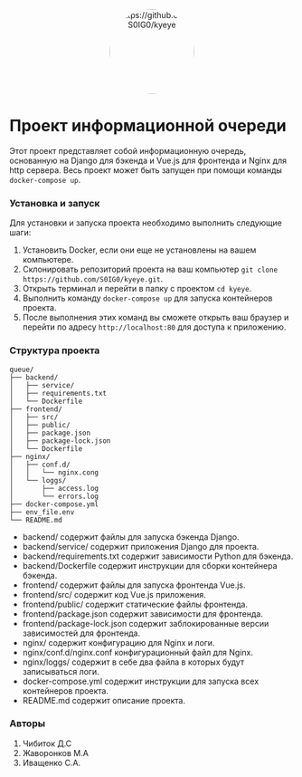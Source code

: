 <p align="center"><img src="https://i.ibb.co/g4gTVHH/image.png" width="150" style=" border-radius: 50%;" alt="https://github.com/S0IG0/kyeye"></p>

# Проект информационной очереди
Этот проект представляет собой информационную очередь, основанную на Django для бэкенда и Vue.js для фронтенда и Nginx для http сервера. Весь проект может быть запущен при помощи команды `docker-compose up`.
### Установка и запуск
Для установки и запуска проекта необходимо выполнить следующие шаги:
1. Установить Docker, если они еще не установлены на вашем компьютере.
2. Склонировать репозиторий проекта на ваш компьютер `git clone https://github.com/S0IG0/kyeye.git`.
3. Открыть терминал и перейти в папку с проектом `cd kyeye`.
4. Выполнить команду `docker-compose up` для запуска контейнеров проекта.
5. После выполнения этих команд вы сможете открыть ваш браузер и перейти по адресу `http://localhost:80` для доступа к приложению.

### Структура проекта
```
queue/ 
├── backend/
│   ├── service/
│   ├── requirements.txt
│   └── Dockerfile
├── frontend/
│   ├── src/
│   ├── public/
│   ├── package.json
│   ├── package-lock.json
│   └── Dockerfile
├── nginx/
│   ├── conf.d/
│   │   └── nginx.cong
│   └── loggs/
│       ├── access.log
│       └── errors.log
├── docker-compose.yml
├── env_file.env
└── README.md

```

* backend/ содержит файлы для запуска бэкенда Django.
* backend/service/ содержит приложения Django для проекта.
* backend/requirements.txt содержит зависимости Python для бэкенда.
* backend/Dockerfile содержит инструкции для сборки контейнера бэкенда.
* frontend/ содержит файлы для запуска фронтенда Vue.js.
* frontend/src/ содержит код Vue.js приложения.
* frontend/public/ содержит статические файлы фронтенда.
* frontend/package.json содержит зависимости для фронтенда.
* frontend/package-lock.json содержит заблокированные версии зависимостей для фронтенда.
* nginx/ содержит конфигурацию для Nginx и логи.
* nginx/conf.d/nginx.conf конфигурационный файл для Nginx.
* nginx/loggs/ содержит в себе два файла в которых будут записываться логи.
* docker-compose.yml содержит инструкции для запуска всех контейнеров проекта.
* README.md содержит описание проекта.

### Авторы
1. Чибиток Д.С
2. Жаворонков М.А
3. Иващенко С.А.